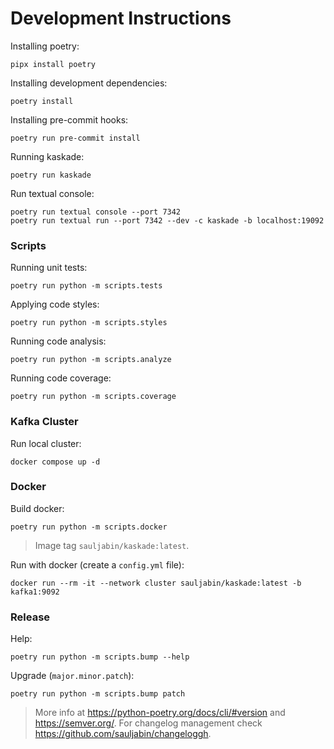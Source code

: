 # Development Instructions

Installing poetry:

```shell
pipx install poetry
```

Installing development dependencies:

```shell
poetry install
```

Installing pre-commit hooks:

```shell
poetry run pre-commit install
```

Running kaskade:

```shell
poetry run kaskade
```

Run textual console:

```shell
poetry run textual console --port 7342
poetry run textual run --port 7342 --dev -c kaskade -b localhost:19092
```

### Scripts

Running unit tests:

```shell
poetry run python -m scripts.tests
```

Applying code styles:

```shell
poetry run python -m scripts.styles
```

Running code analysis:

```shell
poetry run python -m scripts.analyze
```

Running code coverage:

```shell
poetry run python -m scripts.coverage
```

### Kafka Cluster

Run local cluster:

```shell
docker compose up -d
```

### Docker

Build docker:

```shell
poetry run python -m scripts.docker
```

> Image tag `sauljabin/kaskade:latest`.

Run with docker (create a `config.yml` file):

```shell
docker run --rm -it --network cluster sauljabin/kaskade:latest -b kafka1:9092
```

### Release

Help:

```shell
poetry run python -m scripts.bump --help
```

Upgrade (`major.minor.patch`):

```shell
poetry run python -m scripts.bump patch
```

> More info at https://python-poetry.org/docs/cli/#version and https://semver.org/.
> For changelog management check https://github.com/sauljabin/changeloggh.